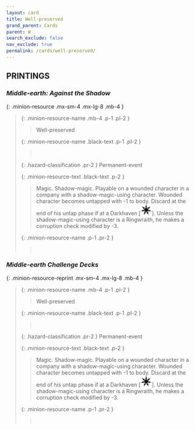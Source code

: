```yaml
---
layout: card
title: Well-preserved
grand_parent: Cards
parent: W
search_exclude: false
nav_exclude: true
permalink: /cards/well-preserved/
---
```


## PRINTINGS


### _Middle-earth: Against the Shadow_

{: .minion-resource .mx-sm-4 .mx-lg-8 .mb-4 }
> {: .minion-resource-name .mb-4 .p-1 .pl-2 }
> > <div class="hazard-mp"></div>
> > <div class="card-name">Well-preserved</div>
>
> {: .minion-resource-name .black-text .p-1 .pl-2 }
> > &nbsp;
>
> {: .hazard-classification .pr-2 }
> Permanent-event
>
> {: .minion-resource-text .black-text .p-2 }
> > Magic. Shadow-magic. Playable on a wounded character in a company with a shadow-magic-using character. Wounded character becomes untapped with -1 to body. Discard at the end of his untap phase if at a Darkhaven \[![](/assets/images/dark-haven.svg)]. Unless the shadow-magic-using character is a Ringwraith, he makes a corruption check modified by -3.  
> 
> {: .minion-resource-name .p-1 .pr-2 }
> > <div class="card-shield"></div>
> > <div class="card-corruption-white">&nbsp;</div>

### _Middle-earth Challenge Decks_

{: .minion-resource-reprint .mx-sm-4 .mx-lg-8 .mb-4 }
> {: .minion-resource-name .mb-4 .p-1 .pl-2 }
> > <div class="hazard-mp"></div>
> > <div class="card-name">Well-preserved</div>
>
> {: .minion-resource-name .black-text .p-1 .pl-2 }
> > &nbsp;
>
> {: .hazard-classification .pr-2 }
> Permanent-event
>
> {: .minion-resource-text .black-text .p-2 }
> > Magic. Shadow-magic. Playable on a wounded character in a company with a shadow-magic-using character. Wounded character becomes untapped with -1 to body. Discard at the end of his untap phase if at a Darkhaven \[![](/assets/images/dark-haven.svg)]. Unless the shadow-magic-using character is a Ringwraith, he makes a corruption check modified by -3.  
> 
> {: .minion-resource-name .p-1 .pr-2 }
> > <div class="card-shield"></div>
> > <div class="card-corruption-white">&nbsp;</div>
